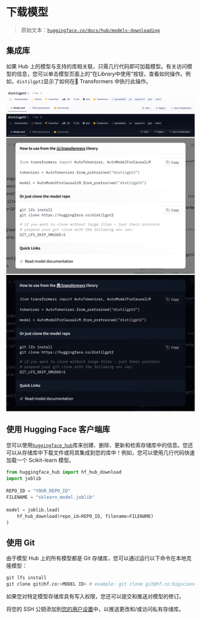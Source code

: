 # 下载模型

> 原始文本：[`huggingface.co/docs/hub/models-downloading`](https://huggingface.co/docs/hub/models-downloading)

## 集成库

如果 Hub 上的模型与支持的库相关联，只需几行代码即可加载模型。有关访问模型的信息，您可以单击模型页面上的“在*Library*中使用”按钮，查看如何操作。例如，`distilgpt2`显示了如何在🤗 Transformers 中执行此操作。

![](img/d46b2aaf10a61547f1ebc123ee09e589.png) ![](img/6974e1562f32adf29af261d699a786d1.png)![](img/bb722a594f057ca88284214c3dcb4d4c.png) ![](img/0fc3bb568df5ae4b856f645d9cc40a8e.png)

## 使用 Hugging Face 客户端库

您可以使用[`huggingface_hub`](https://github.com/huggingface/huggingface_hub)库来创建、删除、更新和检索存储库中的信息。您还可以从存储库中下载文件或将其集成到您的库中！例如，您可以使用几行代码快速加载一个 Scikit-learn 模型。

```py
from huggingface_hub import hf_hub_download
import joblib

REPO_ID = "YOUR_REPO_ID"
FILENAME = "sklearn_model.joblib"

model = joblib.load(
    hf_hub_download(repo_id=REPO_ID, filename=FILENAME)
)
```

## 使用 Git

由于模型 Hub 上的所有模型都是 Git 存储库，您可以通过运行以下命令在本地克隆模型：

```py
git lfs install
git clone git@hf.co:<MODEL ID> # example: git clone git@hf.co:bigscience/bloom
```

如果您对特定模型存储库具有写入权限，您还可以提交和推送对模型的修订。

将您的 SSH 公钥添加到[您的用户设置](https://huggingface.co/settings/keys)中，以推送更改和/或访问私有存储库。
